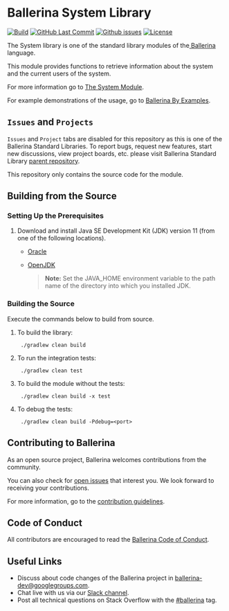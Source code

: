 Ballerina System Library
===================

  [![Build](https://github.com/ballerina-platform/module-ballerina-system/workflows/Build/badge.svg)](https://github.com/ballerina-platform/module-ballerina-system/actions?query=workflow%3ABuild)
  [![GitHub Last Commit](https://img.shields.io/github/last-commit/ballerina-platform/module-ballerina-system.svg)](https://github.com/ballerina-platform/module-ballerina-system/commits/master)
  [![Github issues](https://img.shields.io/github/issues/ballerina-platform/ballerina-standard-library/module/system.svg?label=Open%20Issues)](https://github.com/ballerina-platform/ballerina-standard-library/labels/module%2Fsystem)
  [![License](https://img.shields.io/badge/License-Apache%202.0-blue.svg)](https://opensource.org/licenses/Apache-2.0)

The System library is one of the standard library modules of the<a target="_blank" href="https://ballerina.io/"> Ballerina</a> language.

This module provides functions to retrieve information about the system and the current users of the system.

For more information go to [The System Module](https://ballerina.io/swan-lake/learn/api-docs/ballerina/system/).

For example demonstrations of the usage, go to [Ballerina By Examples](https://ballerina.io/swan-lake/learn/by-example/).

## `Issues` and `Projects` 

`Issues` and `Project` tabs are disabled for this repository as this is one of the Ballerina Standard Libraries. To report bugs, request new features, start new discussions, view project boards, etc. please visit Ballerina Standard Library [parent repository](https://github.com/ballerina-platform/ballerina-standard-library). 

This repository only contains the source code for the module.

## Building from the Source

### Setting Up the Prerequisites

1. Download and install Java SE Development Kit (JDK) version 11 (from one of the following locations).
   * [Oracle](https://www.oracle.com/java/technologies/javase-jdk11-downloads.html)
   
   * [OpenJDK](https://adoptopenjdk.net/)
   
        > **Note:** Set the JAVA_HOME environment variable to the path name of the directory into which you installed JDK.
     
### Building the Source

Execute the commands below to build from source.

1. To build the library:

        ./gradlew clean build

2. To run the integration tests:

        ./gradlew clean test

3. To build the module without the tests:

        ./gradlew clean build -x test

4. To debug the tests:

        ./gradlew clean build -Pdebug=<port>

## Contributing to Ballerina

As an open source project, Ballerina welcomes contributions from the community. 

You can also check for [open issues](https://github.com/ballerina-platform/ballerina-standard-library/labels/module%2Fsystem) that interest you. We look forward to receiving your contributions.

For more information, go to the [contribution guidelines](https://github.com/ballerina-platform/ballerina-lang/blob/master/CONTRIBUTING.md).

## Code of Conduct

All contributors are encouraged to read the [Ballerina Code of Conduct](https://ballerina.io/code-of-conduct).

## Useful Links

* Discuss about code changes of the Ballerina project in [ballerina-dev@googlegroups.com](mailto:ballerina-dev@googlegroups.com).
* Chat live with us via our [Slack channel](https://ballerina.io/community/slack/).
* Post all technical questions on Stack Overflow with the [#ballerina](https://stackoverflow.com/questions/tagged/ballerina) tag.